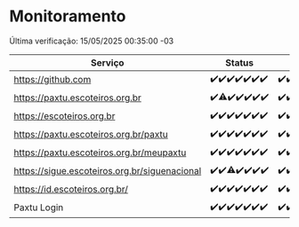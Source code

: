 # Monitoramento

Última verificação: 15/05/2025 00:35:00 -03

|Serviço|Status|Últimas 24h|
|---|---|---|
|https://github.com|<span title="2025-05-08: OK=23">✔️</span><span title="2025-05-09: OK=23">✔️</span><span title="2025-05-10: OK=23">✔️</span><span title="2025-05-11: OK=23">✔️</span><span title="2025-05-12: OK=23">✔️</span><span title="2025-05-13: OK=23">✔️</span><span title="2025-05-14: OK=2">✔️</span>|<span title="14/05/2025 00:35:00 -03 : 200">✔️</span><span title="14/05/2025 01:13:00 -03 : 200">✔️</span><span title="14/05/2025 02:10:00 -03 : 200">✔️</span><span title="14/05/2025 03:13:00 -03 : 200">✔️</span><span title="14/05/2025 04:09:00 -03 : 200">✔️</span><span title="14/05/2025 05:13:00 -03 : 200">✔️</span><span title="14/05/2025 06:10:00 -03 : 200">✔️</span><span title="14/05/2025 07:10:00 -03 : 200">✔️</span><span title="14/05/2025 08:08:00 -03 : 200">✔️</span><span title="14/05/2025 09:17:00 -03 : 200">✔️</span><span title="14/05/2025 10:23:00 -03 : 200">✔️</span><span title="14/05/2025 11:09:00 -03 : 200">✔️</span><span title="14/05/2025 12:09:00 -03 : 200">✔️</span><span title="14/05/2025 13:11:00 -03 : 200">✔️</span><span title="14/05/2025 14:08:00 -03 : 200">✔️</span><span title="14/05/2025 15:12:00 -03 : 200">✔️</span><span title="14/05/2025 16:07:00 -03 : 200">✔️</span><span title="14/05/2025 17:08:00 -03 : 200">✔️</span><span title="14/05/2025 18:07:00 -03 : 200">✔️</span><span title="14/05/2025 19:07:00 -03 : 200">✔️</span><span title="14/05/2025 20:07:00 -03 : 200">✔️</span><span title="14/05/2025 21:45:00 -03 : 200">✔️</span><span title="14/05/2025 23:25:00 -03 : 200">✔️</span><span title="15/05/2025 00:35:00 -03 : 200">✔️</span>|
|https://paxtu.escoteiros.org.br|<span title="2025-05-08: OK=23">✔️</span><span title="2025-05-09: OK=22, Falhas=1">⚠️</span><span title="2025-05-10: OK=23">✔️</span><span title="2025-05-11: OK=23">✔️</span><span title="2025-05-12: OK=23">✔️</span><span title="2025-05-13: OK=23">✔️</span><span title="2025-05-14: OK=2">✔️</span>|<span title="14/05/2025 00:35:00 -03 : 200">✔️</span><span title="14/05/2025 01:13:00 -03 : 200">✔️</span><span title="14/05/2025 02:10:00 -03 : 200">✔️</span><span title="14/05/2025 03:13:00 -03 : 200">✔️</span><span title="14/05/2025 04:09:00 -03 : 200">✔️</span><span title="14/05/2025 05:13:00 -03 : 200">✔️</span><span title="14/05/2025 06:10:00 -03 : 200">✔️</span><span title="14/05/2025 07:10:00 -03 : 200">✔️</span><span title="14/05/2025 08:08:00 -03 : 200">✔️</span><span title="14/05/2025 09:17:00 -03 : 200">✔️</span><span title="14/05/2025 10:23:00 -03 : 200">✔️</span><span title="14/05/2025 11:09:00 -03 : 200">✔️</span><span title="14/05/2025 12:09:00 -03 : 200">✔️</span><span title="14/05/2025 13:11:00 -03 : 200">✔️</span><span title="14/05/2025 14:08:00 -03 : 200">✔️</span><span title="14/05/2025 15:12:00 -03 : 200">✔️</span><span title="14/05/2025 16:07:00 -03 : 200">✔️</span><span title="14/05/2025 17:08:00 -03 : 200">✔️</span><span title="14/05/2025 18:07:00 -03 : 200">✔️</span><span title="14/05/2025 19:07:00 -03 : 200">✔️</span><span title="14/05/2025 20:07:00 -03 : 200">✔️</span><span title="14/05/2025 21:45:00 -03 : 200">✔️</span><span title="14/05/2025 23:25:00 -03 : 200">✔️</span><span title="15/05/2025 00:35:00 -03 : 200">✔️</span>|
|https://escoteiros.org.br|<span title="2025-05-08: OK=23">✔️</span><span title="2025-05-09: OK=23">✔️</span><span title="2025-05-10: OK=23">✔️</span><span title="2025-05-11: OK=23">✔️</span><span title="2025-05-12: OK=23">✔️</span><span title="2025-05-13: OK=23">✔️</span><span title="2025-05-14: OK=2">✔️</span>|<span title="14/05/2025 00:35:00 -03 : 200">✔️</span><span title="14/05/2025 01:13:00 -03 : 200">✔️</span><span title="14/05/2025 02:10:00 -03 : 200">✔️</span><span title="14/05/2025 03:13:00 -03 : 200">✔️</span><span title="14/05/2025 04:09:00 -03 : 200">✔️</span><span title="14/05/2025 05:13:00 -03 : 200">✔️</span><span title="14/05/2025 06:10:00 -03 : 200">✔️</span><span title="14/05/2025 07:10:00 -03 : 200">✔️</span><span title="14/05/2025 08:08:00 -03 : 200">✔️</span><span title="14/05/2025 09:17:00 -03 : 200">✔️</span><span title="14/05/2025 10:23:00 -03 : 200">✔️</span><span title="14/05/2025 11:09:00 -03 : 200">✔️</span><span title="14/05/2025 12:09:00 -03 : 200">✔️</span><span title="14/05/2025 13:11:00 -03 : 200">✔️</span><span title="14/05/2025 14:08:00 -03 : 200">✔️</span><span title="14/05/2025 15:12:00 -03 : 200">✔️</span><span title="14/05/2025 16:07:00 -03 : 200">✔️</span><span title="14/05/2025 17:08:00 -03 : 200">✔️</span><span title="14/05/2025 18:07:00 -03 : 200">✔️</span><span title="14/05/2025 19:07:00 -03 : 200">✔️</span><span title="14/05/2025 20:07:00 -03 : 200">✔️</span><span title="14/05/2025 21:45:00 -03 : 200">✔️</span><span title="14/05/2025 23:25:00 -03 : 200">✔️</span><span title="15/05/2025 00:35:00 -03 : 200">✔️</span>|
|https://paxtu.escoteiros.org.br/paxtu|<span title="2025-05-08: OK=23">✔️</span><span title="2025-05-09: OK=23">✔️</span><span title="2025-05-10: OK=23">✔️</span><span title="2025-05-11: OK=23">✔️</span><span title="2025-05-12: OK=23">✔️</span><span title="2025-05-13: OK=23">✔️</span><span title="2025-05-14: OK=2">✔️</span>|<span title="14/05/2025 00:35:00 -03 : 200">✔️</span><span title="14/05/2025 01:13:00 -03 : 200">✔️</span><span title="14/05/2025 02:10:00 -03 : 200">✔️</span><span title="14/05/2025 03:13:00 -03 : 200">✔️</span><span title="14/05/2025 04:09:00 -03 : 200">✔️</span><span title="14/05/2025 05:13:00 -03 : 200">✔️</span><span title="14/05/2025 06:10:00 -03 : 200">✔️</span><span title="14/05/2025 07:10:00 -03 : 200">✔️</span><span title="14/05/2025 08:08:00 -03 : 200">✔️</span><span title="14/05/2025 09:17:00 -03 : 200">✔️</span><span title="14/05/2025 10:23:00 -03 : 200">✔️</span><span title="14/05/2025 11:10:00 -03 : 200">✔️</span><span title="14/05/2025 12:09:00 -03 : 200">✔️</span><span title="14/05/2025 13:11:00 -03 : 200">✔️</span><span title="14/05/2025 14:08:00 -03 : 200">✔️</span><span title="14/05/2025 15:12:00 -03 : 0">❌</span><span title="14/05/2025 16:07:00 -03 : 200">✔️</span><span title="14/05/2025 17:08:00 -03 : 200">✔️</span><span title="14/05/2025 18:07:00 -03 : 200">✔️</span><span title="14/05/2025 19:07:00 -03 : 200">✔️</span><span title="14/05/2025 20:07:00 -03 : 200">✔️</span><span title="14/05/2025 21:45:00 -03 : 200">✔️</span><span title="14/05/2025 23:25:00 -03 : 200">✔️</span><span title="15/05/2025 00:35:00 -03 : 200">✔️</span>|
|https://paxtu.escoteiros.org.br/meupaxtu|<span title="2025-05-08: OK=23">✔️</span><span title="2025-05-09: OK=23">✔️</span><span title="2025-05-10: OK=23">✔️</span><span title="2025-05-11: OK=23">✔️</span><span title="2025-05-12: OK=23">✔️</span><span title="2025-05-13: OK=23">✔️</span><span title="2025-05-14: OK=2">✔️</span>|<span title="14/05/2025 00:35:00 -03 : 200">✔️</span><span title="14/05/2025 01:13:00 -03 : 200">✔️</span><span title="14/05/2025 02:10:00 -03 : 200">✔️</span><span title="14/05/2025 03:13:00 -03 : 200">✔️</span><span title="14/05/2025 04:09:00 -03 : 200">✔️</span><span title="14/05/2025 05:13:00 -03 : 200">✔️</span><span title="14/05/2025 06:10:00 -03 : 200">✔️</span><span title="14/05/2025 07:10:00 -03 : 200">✔️</span><span title="14/05/2025 08:08:00 -03 : 200">✔️</span><span title="14/05/2025 09:17:00 -03 : 200">✔️</span><span title="14/05/2025 10:23:00 -03 : 200">✔️</span><span title="14/05/2025 11:10:00 -03 : 200">✔️</span><span title="14/05/2025 12:10:00 -03 : 200">✔️</span><span title="14/05/2025 13:11:00 -03 : 200">✔️</span><span title="14/05/2025 14:08:00 -03 : 200">✔️</span><span title="14/05/2025 15:12:00 -03 : 200">✔️</span><span title="14/05/2025 16:07:00 -03 : 200">✔️</span><span title="14/05/2025 17:08:00 -03 : 200">✔️</span><span title="14/05/2025 18:07:00 -03 : 200">✔️</span><span title="14/05/2025 19:07:00 -03 : 200">✔️</span><span title="14/05/2025 20:07:00 -03 : 200">✔️</span><span title="14/05/2025 21:45:00 -03 : 200">✔️</span><span title="14/05/2025 23:25:00 -03 : 200">✔️</span><span title="15/05/2025 00:35:00 -03 : 200">✔️</span>|
|https://sigue.escoteiros.org.br/siguenacional|<span title="2025-05-08: OK=23">✔️</span><span title="2025-05-09: OK=23">✔️</span><span title="2025-05-10: OK=22, Falhas=1">⚠️</span><span title="2025-05-11: OK=23">✔️</span><span title="2025-05-12: OK=23">✔️</span><span title="2025-05-13: OK=23">✔️</span><span title="2025-05-14: OK=2">✔️</span>|<span title="14/05/2025 00:35:00 -03 : 200">✔️</span><span title="14/05/2025 01:13:00 -03 : 200">✔️</span><span title="14/05/2025 02:10:00 -03 : 200">✔️</span><span title="14/05/2025 03:13:00 -03 : 200">✔️</span><span title="14/05/2025 04:09:00 -03 : 200">✔️</span><span title="14/05/2025 05:13:00 -03 : 200">✔️</span><span title="14/05/2025 06:10:00 -03 : 200">✔️</span><span title="14/05/2025 07:10:00 -03 : 200">✔️</span><span title="14/05/2025 08:08:00 -03 : 200">✔️</span><span title="14/05/2025 09:17:00 -03 : 200">✔️</span><span title="14/05/2025 10:23:00 -03 : 502">❌</span><span title="14/05/2025 11:10:00 -03 : 200">✔️</span><span title="14/05/2025 12:10:00 -03 : 200">✔️</span><span title="14/05/2025 13:11:00 -03 : 200">✔️</span><span title="14/05/2025 14:08:00 -03 : 200">✔️</span><span title="14/05/2025 15:12:00 -03 : 200">✔️</span><span title="14/05/2025 16:07:00 -03 : 200">✔️</span><span title="14/05/2025 17:08:00 -03 : 200">✔️</span><span title="14/05/2025 18:07:00 -03 : 200">✔️</span><span title="14/05/2025 19:07:00 -03 : 200">✔️</span><span title="14/05/2025 20:07:00 -03 : 200">✔️</span><span title="14/05/2025 21:45:00 -03 : 200">✔️</span><span title="14/05/2025 23:25:00 -03 : 200">✔️</span><span title="15/05/2025 00:35:00 -03 : 200">✔️</span>|
|https://id.escoteiros.org.br/|<span title="2025-05-08: OK=23">✔️</span><span title="2025-05-09: OK=23">✔️</span><span title="2025-05-10: OK=23">✔️</span><span title="2025-05-11: OK=23">✔️</span><span title="2025-05-12: OK=23">✔️</span><span title="2025-05-13: OK=23">✔️</span><span title="2025-05-14: OK=2">✔️</span>|<span title="14/05/2025 00:35:00 -03 : 200">✔️</span><span title="14/05/2025 01:13:00 -03 : 200">✔️</span><span title="14/05/2025 02:10:00 -03 : 200">✔️</span><span title="14/05/2025 03:13:00 -03 : 200">✔️</span><span title="14/05/2025 04:09:00 -03 : 200">✔️</span><span title="14/05/2025 05:13:00 -03 : 200">✔️</span><span title="14/05/2025 06:10:00 -03 : 200">✔️</span><span title="14/05/2025 07:10:00 -03 : 200">✔️</span><span title="14/05/2025 08:08:00 -03 : 200">✔️</span><span title="14/05/2025 09:17:00 -03 : 200">✔️</span><span title="14/05/2025 10:23:00 -03 : 200">✔️</span><span title="14/05/2025 11:10:00 -03 : 200">✔️</span><span title="14/05/2025 12:10:00 -03 : 200">✔️</span><span title="14/05/2025 13:11:00 -03 : 200">✔️</span><span title="14/05/2025 14:08:00 -03 : 200">✔️</span><span title="14/05/2025 15:12:00 -03 : 200">✔️</span><span title="14/05/2025 16:07:00 -03 : 200">✔️</span><span title="14/05/2025 17:08:00 -03 : 200">✔️</span><span title="14/05/2025 18:07:00 -03 : 200">✔️</span><span title="14/05/2025 19:07:00 -03 : 200">✔️</span><span title="14/05/2025 20:07:00 -03 : 200">✔️</span><span title="14/05/2025 21:45:00 -03 : 200">✔️</span><span title="14/05/2025 23:25:00 -03 : 200">✔️</span><span title="15/05/2025 00:35:00 -03 : 200">✔️</span>|
|Paxtu Login|<span title="2025-05-08: OK=23">✔️</span><span title="2025-05-09: OK=23">✔️</span><span title="2025-05-10: OK=23">✔️</span><span title="2025-05-11: OK=23">✔️</span><span title="2025-05-12: OK=23">✔️</span><span title="2025-05-13: OK=23">✔️</span><span title="2025-05-14: OK=2">✔️</span>|<span title="14/05/2025 00:35:00 -03 : 200">✔️</span><span title="14/05/2025 01:13:00 -03 : 200">✔️</span><span title="14/05/2025 02:10:00 -03 : 200">✔️</span><span title="14/05/2025 03:13:00 -03 : 200">✔️</span><span title="14/05/2025 04:09:00 -03 : 200">✔️</span><span title="14/05/2025 05:13:00 -03 : 200">✔️</span><span title="14/05/2025 06:10:00 -03 : 200">✔️</span><span title="14/05/2025 07:10:00 -03 : 200">✔️</span><span title="14/05/2025 08:08:00 -03 : 200">✔️</span><span title="14/05/2025 09:17:00 -03 : 200">✔️</span><span title="14/05/2025 10:23:00 -03 : 502">❌</span><span title="14/05/2025 11:10:00 -03 : 200">✔️</span><span title="14/05/2025 12:10:00 -03 : 200">✔️</span><span title="14/05/2025 13:11:00 -03 : 200">✔️</span><span title="14/05/2025 14:08:00 -03 : 200">✔️</span><span title="14/05/2025 15:12:00 -03 : 200">✔️</span><span title="14/05/2025 16:07:00 -03 : 200">✔️</span><span title="14/05/2025 17:08:00 -03 : 200">✔️</span><span title="14/05/2025 18:07:00 -03 : 200">✔️</span><span title="14/05/2025 19:07:00 -03 : 200">✔️</span><span title="14/05/2025 20:07:00 -03 : 200">✔️</span><span title="14/05/2025 21:45:00 -03 : 200">✔️</span><span title="14/05/2025 23:25:00 -03 : 200">✔️</span><span title="15/05/2025 00:35:00 -03 : 200">✔️</span>|
